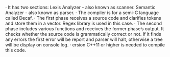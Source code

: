 
· It has two sections:
      Lexis Analyzer - also known as scanner.
      Semantic Analyzer - also known as parser.
· The compiler is for a semi-C language called Decaf. 
· The first phase receives a source code and clarifies tokens and store them in a vector. Regex library is
used in this case.
· The second phase includes various functions and receives the former phase’s output. It checks whether
the source code is grammatically correct or not. If it finds any errors the first error will be report and
parser will halt, otherwise a tree will be display on console log.
· ersion C++11 or higher is needed to compile this code.
